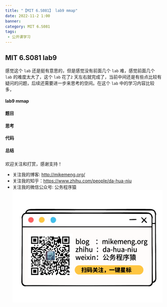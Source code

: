 ```yaml
---
title: "【MIT 6.S081】 lab9 mmap"
date: 2022-11-2 1:00
banner: 
category: MIT 6.S081
tags:
 - 公开课学习
---
```


## MIT 6.S081 lab9
感觉这个 `lab` 还是挺有意思的，但是感觉没有前面几个 `lab` 难，感觉前面几个 `lab` 的难度太大了，这个 `lab` 花了`2` 天左右就完成了，当前中间还是有些点比较有疑问的问题，后续还需要进一步来思考的空间。在这个 `lab` 中的学习内容比较多，

#### lab9 mmap

#### 题目

#### 思考

#### 代码
    
#### 总结


###
欢迎关注和打赏，感谢支持！
+ 关注我的博客: http://mikemeng.org/
+ 关注我的知乎：https://www.zhihu.com/people/da-hua-niu
+ 关注我的微信公众号: 公务程序猿
![1](https://raw.githubusercontent.com/mike-box/pic/main/202210080853104.png)


